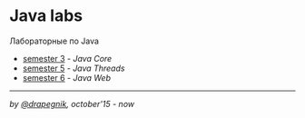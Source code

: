 # Java labs
Лабораторные по Java

* [semester 3](/sem3) - *Java Core*
* [semester 5](/sem5) - *Java Threads*
* [semester 6](/sem6) - *Java Web*

***

*by [@drapegnik](https://github.com/Drapegnik), october'15 - now*